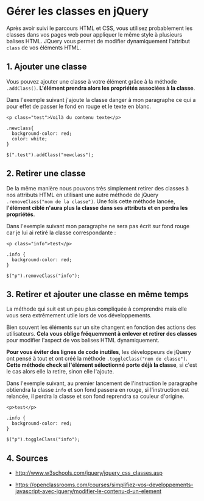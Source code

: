 # Gérer les classes en jQuery

Après avoir suivi le parcours HTML et CSS, vous utilisez probablement les classes dans vos pages web pour appliquer le même style à plusieurs balises HTML. JQuery vous permet de modifier dynamiquement l'attribut ```class``` de vos éléments HTML.

## 1\. Ajouter une classe

Vous pouvez ajouter une classe à votre élément grâce à la méthode ```.addClass()```. **L'élément prendra alors les propriétés associées à la classe**.

Dans l'exemple suivant j'ajoute la classe danger à mon paragraphe ce qui a pour effet de passer le fond en rouge et le texte en blanc.

```
<p class="test">Voilà du contenu texte</p>

```
```
.newclass{
  background-color: red;
  color: white;
}

```

```
$(".test").addClass("newclass");

```

## 2\. Retirer une classe

De la même manière nous pouvons très simplement retirer des classes à nos attributs HTML en utilisant une autre méthode de jQuery ```.removeClass("nom de la classe")```. Une fois cette méthode lancée, **l'élément ciblé n'aura plus la classe dans ses attributs et en perdra les propriétés**.

Dans l'exemple suivant mon paragraphe ne sera pas écrit sur fond rouge car je lui ai retiré la classe correspondante :

```
<p class="info">test</p>

```

```
.info {
  background-color: red;
}

```

```
$("p").removeClass("info");

```

## 3\. Retirer et ajouter une classe en même temps

La méthode qui suit est un peu plus compliquée à comprendre mais elle vous sera extrêmement utile lors de vos développements.

Bien souvent les éléments sur un site changent en fonction des actions des utilisateurs. **Cela vous oblige fréquemment à enlever et retirer des classes** pour modifier l'aspect de vos balises HTML dynamiquement.

**Pour vous éviter des lignes de code inutiles**, les développeurs de jQuery ont pensé à tout et ont créé la méthode ``` .toggleClass("nom de classe") ```. **Cette méthode check si l'élément sélectionné porte déjà la classe**, si c'est le cas alors elle la retire, sinon elle l'ajoute.

Dans l'exemple suivant, au premier lancement de l'instruction le paragraphe obtiendra la classe ```info``` et son fond passera en rouge, si l'instruction est relancée, il perdra la classe et son fond reprendra sa couleur d'origine.

```
<p>test</p>

```

```
.info {
  background-color: red;
}

```

```
$("p").toggleClass("info");

```

## 4\. Sources

- http://www.w3schools.com/jquery/jquery_css_classes.asp

- https://openclassrooms.com/courses/simplifiez-vos-developpements-javascript-avec-jquery/modifier-le-contenu-d-un-element
